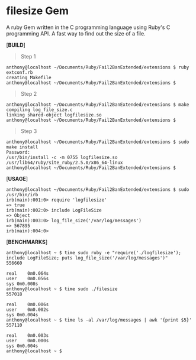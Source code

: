 # filesize Gem
A ruby Gem written in the C programming language using Ruby's C programming API. A fast way to find out the size of a file.


[**BUILD**]

> Step 1
```
anthony@localhost ~/Documents/Ruby/Fail2BanExtended/extensions $ ruby extconf.rb 
creating Makefile
anthony@localhost ~/Documents/Ruby/Fail2BanExtended/extensions $
```

> Step 2
```
anthony@localhost ~/Documents/Ruby/Fail2BanExtended/extensions $ make
compiling log_file_size.c
linking shared-object logfilesize.so
anthony@localhost ~/Documents/Ruby/Fail2BanExtended/extensions $
```

> Step 3
```
anthony@localhost ~/Documents/Ruby/Fail2BanExtended/extensions $ sudo make install
Password: 
/usr/bin/install -c -m 0755 logfilesize.so /usr/lib64/ruby/site_ruby/2.5.0/x86_64-linux
anthony@localhost ~/Documents/Ruby/Fail2BanExtended/extensions $
```

[**USAGE**]

```
anthony@localhost ~/Documents/Ruby/Fail2BanExtended/extensions $ sudo /usr/bin/irb
irb(main):001:0> require 'logfilesize'
=> true
irb(main):002:0> include LogFileSize
=> Object
irb(main):003:0> log_file_size('/var/log/messages')
=> 567895
irb(main):004:0>
```

[**BENCHMARKS**]

```
anthony@localhost ~ $ time sudo ruby -e "require('./logfilesize'); include LogFileSize; puts log_file_size('/var/log/messages')"
556660
    
real	0m0.064s
user	0m0.056s
sys	0m0.008s
anthony@localhost ~ $ time sudo ./filesize 
557018

real	0m0.006s
user	0m0.002s
sys	0m0.004s
anthony@localhost ~ $ time ls -al /var/log/messages | awk '{print $5}'
557110
    
real	0m0.003s
user	0m0.000s
sys	0m0.004s
anthony@localhost ~ $ 
```
